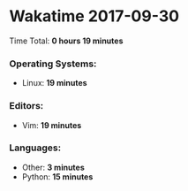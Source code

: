 # Wakatime 2017-09-30

Time Total: **0 hours 19 minutes**

### Operating Systems:
- Linux: **19 minutes** 

### Editors:
- Vim: **19 minutes** 

### Languages:
- Other: **3 minutes** 
- Python: **15 minutes** 

